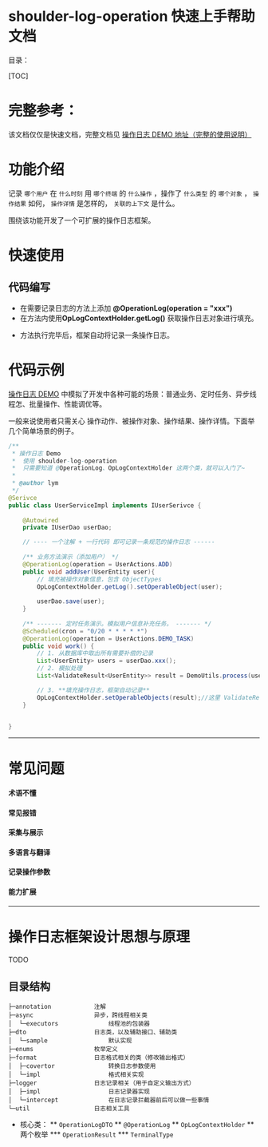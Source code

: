 # shoulder-log-operation 快速上手帮助文档

目录：

[TOC]

# 完整参考：

该文档仅仅是快速文档，完整文档见 [操作日志 DEMO 地址（完整的使用说明）]()

# 功能介绍

记录 `哪个用户` 在 `什么时刻` 用 `哪个终端` 的 `什么操作` ，操作了 `什么类型` 的 `哪个对象` ， `操作结果` 如何， `操作详情` 是怎样的， `关联的上下文` 是什么。

围绕该功能开发了一个可扩展的操作日志框架。

# 快速使用

## 代码编写    

* 在需要记录日志的方法上添加 **@OperationLog(operation = "xxx")** 
* 在方法内使用**OpLogContextHolder.getLog()** 获取操作日志对象进行填充。

- 方法执行完毕后，框架自动将记录一条操作日志。

# 代码示例

[操作日志 DEMO]() 中模拟了开发中各种可能的场景：普通业务、定时任务、异步线程怎、批量操作、性能调优等。

一般来说使用者只需关心 操作动作、被操作对象、操作结果、操作详情。下面举几个简单场景的例子。

```java
/**
 * 操作日志 Demo 
 *	使用 shoulder-log-operation
 *  只需要知道 @OperationLog、OpLogContextHolder 这两个类，就可以入门了~
 *  
 * @author lym
 */
@Serivce
public class UserServiceImpl implements IUserSerivce {
        
    @Autowired
    private IUserDao userDao;

    // ---- 一个注解 + 一行代码 即可记录一条规范的操作日志 ------
    
    /** 业务方法演示（添加用户） */
    @OperationLog(operation = UserActions.ADD)
    public void addUser(UserEntity user){
        // 填充被操作对象信息，包含 ObjectTypes
        OpLogContextHolder.getLog().setOperableObject(user);
        
        userDao.save(user);
    }
    
    /** ------- 定时任务演示。模拟用户信息补充任务。 ------- */
    @Scheduled(cron = "0/20 * * * * *")
    @OperationLog(operation = UserActions.DEMO_TASK)
    public void work() {
        // 1. 从数据库中取出所有需要补偿的记录
        List<UserEntity> users = userDao.xxx();
        // 2. 模拟处理
        List<ValidateResult<UserEntity>> result = DemoUtils.process(users);

        // 3. **填充操作日志，框架自动记录**
        OpLogContextHolder.setOperableObjects(result);//这里 ValidateResult 继承了 OperateRecordDto
    }
   

}
```

----



# 常见问题

#### 术语不懂

#### 常见报错

#### 采集与展示

#### 多语言与翻译

#### 记录操作参数

#### 能力扩展

--------------

# 操作日志框架设计思想与原理

TODO

## 目录结构
```
├─annotation            注解
├─async                 异步，跨线程相关类
│  └─executors              线程池的包装器
├─dto                   日志类，以及辅助接口、辅助类
│  └─sample                 默认实现
├─enums                 枚举定义
├─format                日志格式相关的类（修改输出格式）
│  ├─covertor               转换日志参数使用
│  └─impl                   格式相关实现
├─logger                日志记录相关（用于自定义输出方式）
│  ├─impl                   日志记录器实现
│  └─intercept              在日志记录拦截器前后可以做一些事情
└─util                  日志相关工具
```

* 核心类：
** `OperationLogDTO`
** `@OperationLog`
** `OpLogContextHolder`
** 两个枚举
*** `OperationResult`
*** `TerminalType`

